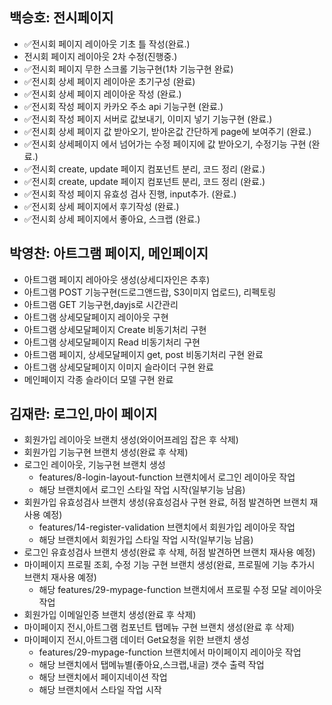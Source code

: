 ## 백승호: 전시페이지

- ✅전시회 페이지 레이아웃 기초 틀 작성(완료.)
- 전시회 페이지 레이아웃 2차 수정(진행중.)
- ✅전시회 페이지 무한 스크롤 기능구현(1차 기능구현 완료)
- ✅전시회 상세 페이지 레이아운 초기구성 (완료)
- ✅전시회 상세 페이지 레이아운 작성 (완료.)
- ✅전시회 작성 페이지 카카오 주소 api 기능구현 (완료.)
- ✅전시회 작성 페이지 서버로 값보내기, 이미지 넣기 기능구현 (완료.)
- ✅전시회 상세 페이지 값 받아오기, 받아온값 간단하게 page에 보여주기 (완료.)
- ✅전시회 상세페이지 에서 넘어가는 수정 페이지에 값 받아오기, 수정기능 구현 (완료.)
- ✅전시회 create, update 페이지 컴포넌트 분리, 코드 정리 (완료.)
- ✅전시회 create, update 페이지 컴포넌트 분리, 코드 정리 (완료.)
- ✅전시회 작성 페이지 유효성 검사 진행, input추가. (완료.)
- ✅전시회 상세 페이지에서 후기작성 (완료.)
- ✅전시회 상세 페이지에서 좋아요, 스크랩 (완료.)

## 박영찬: 아트그램 페이지, 메인페이지

- 아트그램 페이지 레아아웃 생성(상세디자인은 추후)
- 아트그램 POST 기능구현(드로그앤드랍, S3이미지 업로드), 리펙토링
- 아트그램 GET 기능구현,dayjs로 시간관리
- 아트그램 상세모달페이지 레이아웃 구현
- 아트그램 상세모달페이지 Create 비동기처리 구현
- 아트그램 상세모달페이지 Read 비동기처리 구현
- 아트그램 페이지, 상세모달페이지 get, post 비동기처리 구현 완료
- 아트그램 상세모달페이지 이미지 슬라이더 구현 완료
- 메인페이지 각종 슬라이더 모델 구현 완료

## 김재란: 로그인,마이 페이지

- 회원가입 레이아웃 브랜치 생성(와이어프레임 잡은 후 삭제)
- 회원가입 기능구현 브랜치 생성(완료 후 삭제)
- 로그인 레이아웃, 기능구현 브랜치 생성
  - features/8-login-layout-function 브랜치에서 로그인 레이아웃 작업
  - 해당 브랜치에서 로그인 스타일 작업 시작(일부기능 남음)
- 회원가입 유효성검사 브랜치 생성(유효성검사 구현 완료, 허점 발견하면 브랜치 재사용 예정)
  - features/14-register-validation 브랜치에서 회원가입 레이아웃 작업
  - 해당 브랜치에서 회원가입 스타일 작업 시작(일부기능 남음)
- 로그인 유효성검사 브랜치 생성(완료 후 삭제, 허점 발견하면 브랜치 재사용 예정)
- 마이페이지 프로필 조회, 수정 기능 구현 브랜치 생성(완료, 프로필에 기능 추가시 브랜치 재사용 예정)
  - 해당 features/29-mypage-function 브랜치에서 프로필 수정 모달 레이아웃 작업
- 회원가입 이메일인증 브랜치 생성(완료 후 삭제)
- 마이페이지 전시,아트그램 컴포넌트 탭메뉴 구현 브랜치 생성(완료 후 삭제)
- 마이페이지 전시,아트그램 데이터 Get요청을 위한 브랜치 생성
  - features/29-mypage-function 브랜치에서 마이페이지 레이아웃 작업
  - 해당 브랜치에서 탭메뉴별(좋아요,스크랩,내글) 갯수 출력 작업
  - 해당 브랜치에서 페이지네이션 작업
  - 해당 브랜치에서 스타일 작업 시작
